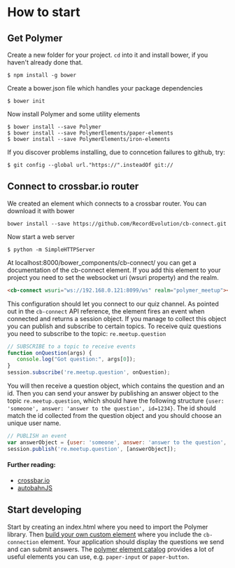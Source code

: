 # How to start

## Get Polymer

Create a new folder for your project. `cd` into it and install bower, if you haven't already done that.
```
$ npm install -g bower
``` 
Create a bower.json file which handles your package dependencies
```
$ bower init
``` 
Now install Polymer and some utility elements
```
$ bower install --save Polymer
$ bower install --save PolymerElements/paper-elements
$ bower install --save PolymerElements/iron-elements
``` 
If you discover problems installing, due to conncetion failures to github, try:
```
$ git config --global url."https://".insteadOf git://
```

## Connect to crossbar.io router

We created an element which connects to a crossbar router. You can download it with bower

```
bower install --save https://github.com/RecordEvolution/cb-connect.git
```
Now start a web server
```
$ python -m SimpleHTTPServer
```
At localhost:8000/bower_components/cb-connect/ you can get a documentation of the cb-connect element.
If you add this element to your project you need to set the websocket uri (wsuri property) and the realm.
```html
<cb-connect wsuri="ws://192.168.0.121:8099/ws" realm="polymer_meetup"></cb-connect>
```

This configuration should let you connect to our quiz channel.
As pointed out in the `cb-connect` API reference, the element fires an event when connected and returns a session object. If you manage to collect this object you can publish and subscribe to certain topics.
To receive quiz questions you need to subscribe to the topic: `re.meetup.question`

```javascript
// SUBSCRIBE to a topic to receive events
function onQuestion(args) {
   console.log("Got question:", args[0]);
}
session.subscribe('re.meetup.question', onQuestion);
```

You will then receive a question object, which contains the question and an id. Then you can send your answer by publishing an answer object to the topic `re.meetup.question`, which should have the following structure `{user: 'someone', answer: 'answer to the question', id=1234}`. The id should match the id collected from the question object and you should choose an unique user name.

```javascript
// PUBLISH an event
var answerObject = {user: 'someone', answer: 'answer to the question', id=1234};
session.publish('re.meetup.question', [answerObject]);
```
#### Further reading:
+ [crossbar.io](http://crossbar.io)
+ [autobahnJS](http://autobahn.ws/js/)

## Start developing

Start by creating an index.html where you need to import the Polymer library. Then [build your own custom element](https://www.polymer-project.org/1.0/start/first-element/step-2) where you include the `cb-connection` element. Your application should display the questions we send and can submit answers. The [polymer element catalog](https://elements.polymer-project.org/) provides a lot of useful elements you can use, e.g. `paper-input` or `paper-button`. 

